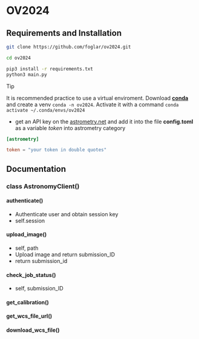 # OV2024

## Requirements and Installation

```bash
git clone https://github.com/foglar/ov2024.git

cd ov2024

pip3 install -r requirements.txt
python3 main.py
```

> [!TIP]
> It is recommended practice to use a virtual enviroment.
> Download **[conda][conda]** and create a venv `conda -n ov2024`.
> Activate it with a command `conda activate ~/.conda/envs/ov2024`

- get an API key on the [astrometry.net][astrometryapi] and add it into the file **config.toml** as a variable *token* into astrometry category

```toml
[astrometry]

token = "your token in double quotes"
```

## Documentation

### class AstronomyClient()

#### authenticate()

- Authenticate user and obtain session key
- self.session

#### upload_image()

- self, path
- Upload image and return submission_ID
- return submission_id

#### check_job_status()

- self, submission_ID

#### get_calibration()

#### get_wcs_file_url()

#### download_wcs_file()

[astrometryapi]: https://nova.astrometry.net/api_help
[conda]: https://www.anaconda.com/download/
